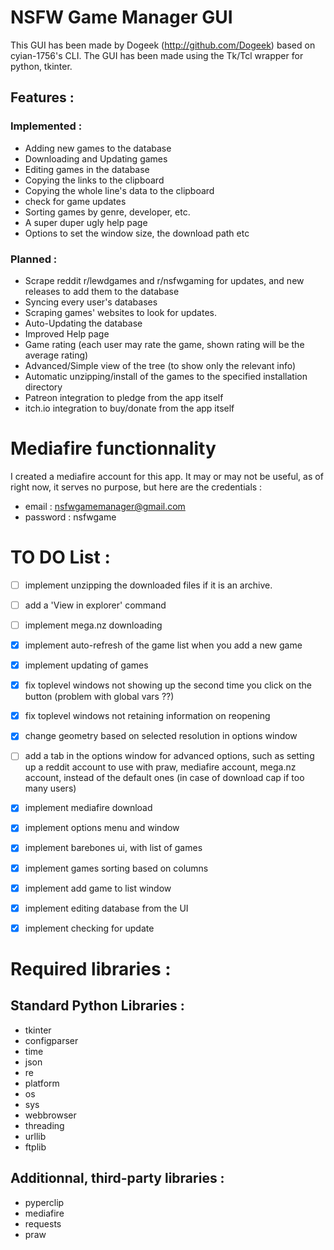 # NSFW Game Manager GUI

This GUI has been made by Dogeek (http://github.com/Dogeek) based on cyian-1756's CLI.
The GUI has been made using the Tk/Tcl wrapper for python, tkinter.

## Features :

### Implemented :
- Adding new games to the database
- Downloading and Updating games
- Editing games in the database
- Copying the links to the clipboard
- Copying the whole line's data to the clipboard
- check for game updates
- Sorting games by genre, developer, etc.
- A super duper ugly help page
- Options to set the window size, the download path etc

### Planned :

- Scrape reddit r/lewdgames and r/nsfwgaming for updates, and new releases to add them to the database
- Syncing every user's databases
- Scraping games' websites to look for updates.
- Auto-Updating the database
- Improved Help page
- Game rating (each user may rate the game, shown rating will be the average rating)
- Advanced/Simple view of the tree (to show only the relevant info)
- Automatic unzipping/install of the games to the specified installation directory
- Patreon integration to pledge from the app itself
- itch.io integration to buy/donate from the app itself

# Mediafire functionnality

I created a mediafire account for this app. It may or may not be useful, as of right now, it serves no purpose, but here are the credentials :

- email : nsfwgamemanager@gmail.com
- password : nsfwgame

# TO DO List :

- [ ] implement unzipping the downloaded files if it is an archive.
- [ ] add a 'View in explorer' command
- [ ] implement mega.nz downloading
- [x] implement auto-refresh of the game list when you add a new game
- [x] implement updating of games
- [x] fix toplevel windows not showing up the second time you click on the button (problem with global vars ??)
- [x] fix toplevel windows not retaining information on reopening
- [x] change geometry based on selected resolution in options window
- [ ] add a tab in the options window for advanced options, such as setting up a reddit account to use with praw, mediafire account, mega.nz account, instead of the default ones (in case of download cap if too many users)
- [x] implement mediafire download
- [x] implement options menu and window
- [x] implement barebones ui, with list of games
- [x] implement games sorting based on columns
- [x] implement add game to list window
- [x] implement editing database from the UI
- [x] implement checking for update


# Required libraries :

## Standard Python Libraries :

- tkinter
- configparser
- time
- json
- re
- platform
- os
- sys
- webbrowser
- threading
- urllib
- ftplib

## Additionnal, third-party libraries :

- pyperclip
- mediafire
- requests
- praw
